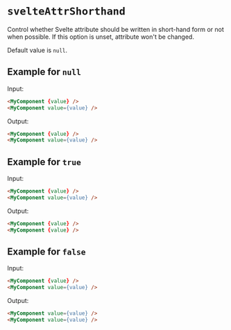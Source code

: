 # `svelteAttrShorthand`

Control whether Svelte attribute should be written in short-hand form or not when possible.
If this option is unset, attribute won't be changed.

Default value is `null`.

## Example for `null`

Input:

```html
<MyComponent {value} />
<MyComponent value={value} />
```

Output:

```html
<MyComponent {value} />
<MyComponent value={value} />
```

## Example for `true`

Input:

```html
<MyComponent {value} />
<MyComponent value={value} />
```

Output:

```html
<MyComponent {value} />
<MyComponent {value} />
```

## Example for `false`

Input:

```html
<MyComponent {value} />
<MyComponent value={value} />
```

Output:

```html
<MyComponent value={value} />
<MyComponent value={value} />
```
